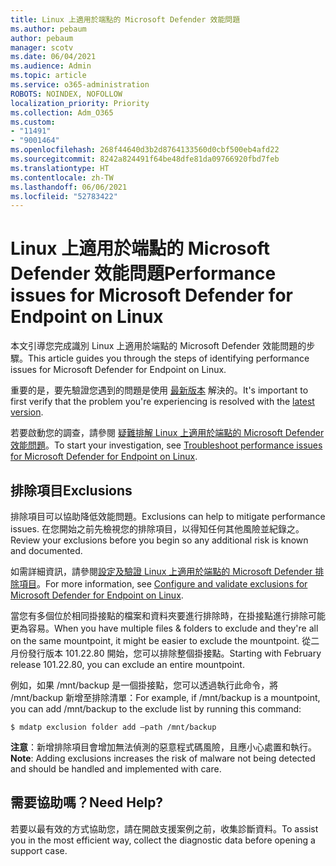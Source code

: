 ```yaml
---
title: Linux 上適用於端點的 Microsoft Defender 效能問題
ms.author: pebaum
author: pebaum
manager: scotv
ms.date: 06/04/2021
ms.audience: Admin
ms.topic: article
ms.service: o365-administration
ROBOTS: NOINDEX, NOFOLLOW
localization_priority: Priority
ms.collection: Adm_O365
ms.custom:
- "11491"
- "9001464"
ms.openlocfilehash: 268f44640d3b2d8764133560d0cbf500eb4afd22
ms.sourcegitcommit: 8242a824491f64be48dfe81da09766920fbd7feb
ms.translationtype: HT
ms.contentlocale: zh-TW
ms.lasthandoff: 06/06/2021
ms.locfileid: "52783422"
---
```

# <a name="performance-issues-for-microsoft-defender-for-endpoint-on-linux"></a><span data-ttu-id="030df-102">Linux 上適用於端點的 Microsoft Defender 效能問題</span><span class="sxs-lookup"><span data-stu-id="030df-102">Performance issues for Microsoft Defender for Endpoint on Linux</span></span>

<span data-ttu-id="030df-103">本文引導您完成識別 Linux 上適用於端點的 Microsoft Defender 效能問題的步驟。</span><span class="sxs-lookup"><span data-stu-id="030df-103">This article guides you through the steps of identifying performance issues for Microsoft Defender for Endpoint on Linux.</span></span>

<span data-ttu-id="030df-104">重要的是，要先驗證您遇到的問題是使用 [最新版本](/microsoft-365/security/defender-endpoint/linux-whatsnew) 解決的。</span><span class="sxs-lookup"><span data-stu-id="030df-104">It's important to first verify that the problem you're experiencing is resolved with the [latest version](/microsoft-365/security/defender-endpoint/linux-whatsnew).</span></span> 

<span data-ttu-id="030df-105">若要啟動您的調查，請參閱 [疑難排解 Linux 上適用於端點的 Microsoft Defender 效能問題](/microsoft-365/security/defender-endpoint/linux-support-perf)。</span><span class="sxs-lookup"><span data-stu-id="030df-105">To start your investigation, see [Troubleshoot performance issues for Microsoft Defender for Endpoint on Linux](/microsoft-365/security/defender-endpoint/linux-support-perf).</span></span>

## <a name="exclusions"></a><span data-ttu-id="030df-106">排除項目</span><span class="sxs-lookup"><span data-stu-id="030df-106">Exclusions</span></span>

<span data-ttu-id="030df-107">排除項目可以協助降低效能問題。</span><span class="sxs-lookup"><span data-stu-id="030df-107">Exclusions can help to mitigate performance issues.</span></span> <span data-ttu-id="030df-108">在您開始之前先檢視您的排除項目，以得知任何其他風險並紀錄之。</span><span class="sxs-lookup"><span data-stu-id="030df-108">Review your exclusions before you begin so any additional risk is known and documented.</span></span>

<span data-ttu-id="030df-109">如需詳細資訊，請參閱[設定及驗證 Linux 上適用於端點的 Microsoft Defender 排除項目](/microsoft-365/security/defender-endpoint/linux-exclusions)。</span><span class="sxs-lookup"><span data-stu-id="030df-109">For more information, see [Configure and validate exclusions for Microsoft Defender for Endpoint on Linux](/microsoft-365/security/defender-endpoint/linux-exclusions).</span></span>

<span data-ttu-id="030df-110">當您有多個位於相同掛接點的檔案和資料夾要進行排除時，在掛接點進行排除可能更為容易。</span><span class="sxs-lookup"><span data-stu-id="030df-110">When you have multiple files & folders to exclude and they're all on the same mountpoint, it might be easier to exclude the mountpoint.</span></span> <span data-ttu-id="030df-111">從二月份發行版本 101.22.80 開始，您可以排除整個掛接點。</span><span class="sxs-lookup"><span data-stu-id="030df-111">Starting with February release 101.22.80, you can exclude an entire mountpoint.</span></span>

<span data-ttu-id="030df-112">例如，如果 /mnt/backup 是一個掛接點，您可以透過執行此命令，將 /mnt/backup 新增至排除清單：</span><span class="sxs-lookup"><span data-stu-id="030df-112">For example, if /mnt/backup is a mountpoint, you can add /mnt/backup to the exclude list by running this command:</span></span>

`$ mdatp exclusion folder add –path /mnt/backup`

<span data-ttu-id="030df-113">**注意**：新增排除項目會增加無法偵測的惡意程式碼風險，且應小心處置和執行。</span><span class="sxs-lookup"><span data-stu-id="030df-113">**Note**: Adding exclusions increases the risk of malware not being detected and should be handled and implemented with care.</span></span>

## <a name="need-help"></a><span data-ttu-id="030df-114">需要協助嗎？</span><span class="sxs-lookup"><span data-stu-id="030df-114">Need Help?</span></span>

<span data-ttu-id="030df-115">若要以最有效的方式協助您，請在開啟支援案例之前，收集診斷資料。</span><span class="sxs-lookup"><span data-stu-id="030df-115">To assist you in the most efficient way, collect the diagnostic data before opening a support case.</span></span>

